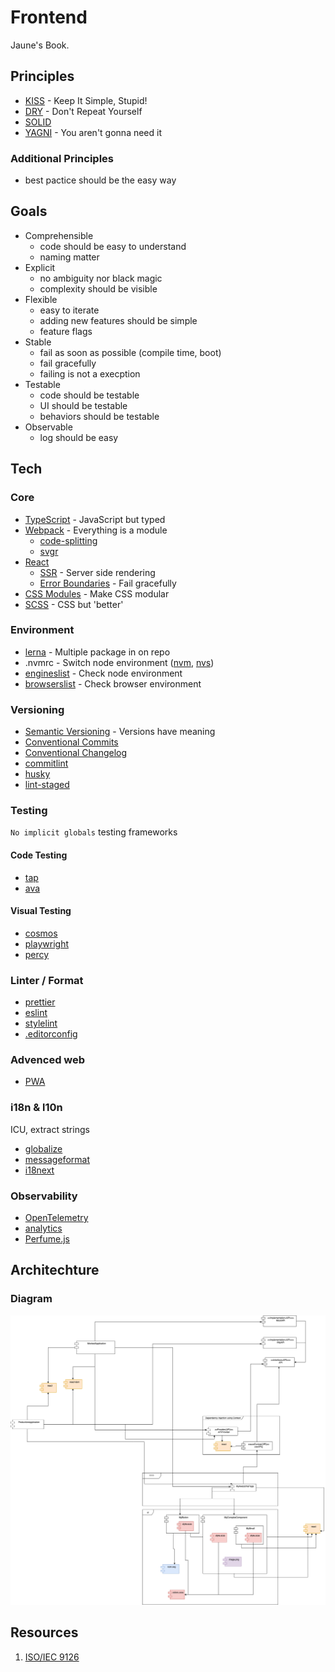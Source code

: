 # Frontend

Jaune's Book.

## Principles

- [KISS](https://en.wikipedia.org/wiki/KISS_principle) - Keep It Simple, Stupid!
- [DRY](https://en.wikipedia.org/wiki/Don%27t_repeat_yourself) - Don't Repeat Yourself
- [SOLID](https://en.wikipedia.org/wiki/SOLID)
- [YAGNI](https://en.wikipedia.org/wiki/You_aren%27t_gonna_need_it) - You aren't gonna need it

### Additional Principles

- best pactice should be the easy way

## Goals

- Comprehensible
  - code should be easy to understand
  - naming matter
- Explicit
  - no ambiguity nor black magic
  - complexity should be visible
- Flexible
  - easy to iterate
  - adding new features should be simple
  - feature flags
- Stable
  - fail as soon as possible (compile time, boot)
  - fail gracefully
  - failing is not a execption
- Testable
  - code should be testable
  - UI should be testable
  - behaviors should be testable
- Observable
  - log should be easy

## Tech

### Core
- [TypeScript](https://www.typescriptlang.org/) - JavaScript but typed
- [Webpack](https://webpack.js.org/) - Everything is a module
  - [code-splitting](https://webpack.js.org/guides/code-splitting/)
  - [svgr](https://react-svgr.com/docs/webpack/)
- [React](https://reactjs.org/)
  - [SSR](https://fr.reactjs.org/docs/react-dom-server.html) - Server side rendering
  - [Error Boundaries](https://reactjs.org/docs/error-boundaries.html) - Fail gracefully
- [CSS Modules](https://github.com/css-modules/css-modules) - Make CSS modular
- [SCSS](https://sass-lang.com/) - CSS but 'better'

### Environment
- [lerna](https://github.com/lerna/lerna) - Multiple package in on repo
- .nvmrc - Switch node environment ([nvm](https://github.com/nvm-sh/nvm), [nvs](https://github.com/jasongin/nvs))
- [engineslist](https://github.com/muuvmuuv/engineslist) - Check node environment
- [browserslist](https://github.com/browserslist/browserslist) - Check browser environment

### Versioning
- [Semantic Versioning](https://semver.org/) - Versions have meaning
- [Conventional Commits](https://www.conventionalcommits.org/)
- [Conventional Changelog](https://github.com/conventional-changelog/conventional-changelog/)
- [commitlint](https://commitlint.js.org/)
- [husky](https://github.com/typicode/husky)
- [lint-staged](https://github.com/okonet/lint-staged)

### Testing

`No implicit globals` testing frameworks

#### Code Testing
- [tap](https://node-tap.org/)
- [ava](https://github.com/avajs/ava)

#### Visual Testing
- [cosmos](https://github.com/react-cosmos)
- [playwright](https://github.com/microsoft/playwright)
- [percy](https://percy.io/)

### Linter / Format
- [prettier](https://prettier.io/)
- [eslint](https://eslint.org/)
- [stylelint](https://stylelint.io/)
- [.editorconfig](https://editorconfig.org/)

### Advenced web
- [PWA](https://fr.wikipedia.org/wiki/Progressive_web_app)

### i18n & l10n

ICU, extract strings

 - [globalize](https://github.com/globalizejs/globalize)
 - [messageformat](https://messageformat.github.io/messageformat/)
 - [i18next](https://react.i18next.com/misc/using-with-icu-format)

### Observability
- [OpenTelemetry](https://opentelemetry.io/docs/concepts/data-sources/)
- [analytics](https://getanalytics.io/)
- [Perfume.js](https://zizzamia.github.io/perfume/)

## Architechture

### Diagram

![architechture](https://raw.githubusercontent.com/jaune/frontend/main/architechture.png)

## Resources

1. [ISO/IEC 9126](https://en.wikipedia.org/wiki/ISO/IEC_9126)
